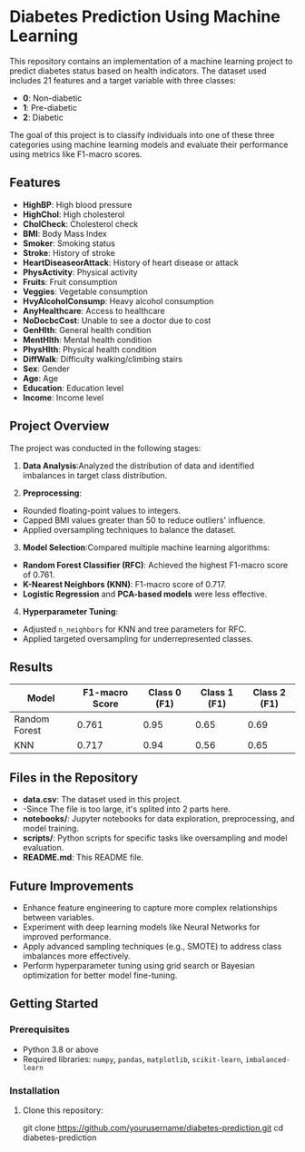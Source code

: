 # Diabetes Prediction Using Machine Learning

This repository contains an implementation of a machine learning project to predict diabetes status based on health indicators. The dataset used includes 21 features and a target variable with three classes:

* **0**: Non-diabetic
* **1**: Pre-diabetic
* **2**: Diabetic

The goal of this project is to classify individuals into one of these three categories using machine learning models and evaluate their performance using metrics like F1-macro scores.

## Features

* **HighBP**: High blood pressure
* **HighChol**: High cholesterol
* **CholCheck**: Cholesterol check
* **BMI**: Body Mass Index
* **Smoker**: Smoking status
* **Stroke**: History of stroke
* **HeartDiseaseorAttack**: History of heart disease or attack
* **PhysActivity**: Physical activity
* **Fruits**: Fruit consumption
* **Veggies**: Vegetable consumption
* **HvyAlcoholConsump**: Heavy alcohol consumption
* **AnyHealthcare**: Access to healthcare
* **NoDocbcCost**: Unable to see a doctor due to cost
* **GenHlth**: General health condition
* **MentHlth**: Mental health condition
* **PhysHlth**: Physical health condition
* **DiffWalk**: Difficulty walking/climbing stairs
* **Sex**: Gender
* **Age**: Age
* **Education**: Education level
* **Income**: Income level

## Project Overview

The project was conducted in the following stages:

1. **Data Analysis**:Analyzed the distribution of data and identified imbalances in target class distribution.
  
2. **Preprocessing**:
  
  * Rounded floating-point values to integers.
  * Capped BMI values greater than 50 to reduce outliers' influence.
  * Applied oversampling techniques to balance the dataset.
3. **Model Selection**:Compared multiple machine learning algorithms:
  
  * **Random Forest Classifier (RFC)**: Achieved the highest F1-macro score of 0.761.
  * **K-Nearest Neighbors (KNN)**: F1-macro score of 0.717.
  * **Logistic Regression** and **PCA-based models** were less effective.
4. **Hyperparameter Tuning**:
  
  * Adjusted `n_neighbors` for KNN and tree parameters for RFC.
  * Applied targeted oversampling for underrepresented classes.

## Results

| Model | F1-macro Score | Class 0 (F1) | Class 1 (F1) | Class 2 (F1) |
| --- | --- | --- | --- | --- |
| Random Forest | 0.761 | 0.95 | 0.65 | 0.69 |
| KNN | 0.717 | 0.94 | 0.56 | 0.65 |

## Files in the Repository

* **data.csv**: The dataset used in this project.
* -Since The file is too large, it's splited into 2 parts here.
* **notebooks/**: Jupyter notebooks for data exploration, preprocessing, and model training.
* **scripts/**: Python scripts for specific tasks like oversampling and model evaluation.
* **README.md**: This README file.

## Future Improvements

* Enhance feature engineering to capture more complex relationships between variables.
* Experiment with deep learning models like Neural Networks for improved performance.
* Apply advanced sampling techniques (e.g., SMOTE) to address class imbalances more effectively.
* Perform hyperparameter tuning using grid search or Bayesian optimization for better model fine-tuning.

## Getting Started

### Prerequisites

* Python 3.8 or above
* Required libraries: `numpy`, `pandas`, `matplotlib`, `scikit-learn`, `imbalanced-learn`

### Installation

1. Clone this repository:
  
      git clone https://github.com/yourusername/diabetes-prediction.git
      cd diabetes-prediction
